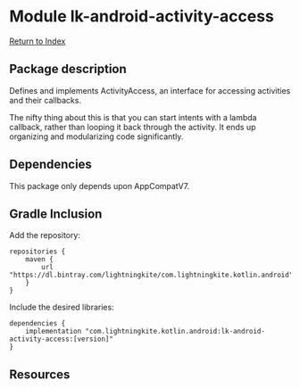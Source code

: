 # Module lk-android-activity-access

[Return to Index](../)

## Package description

Defines and implements ActivityAccess, an interface for accessing activities and their callbacks.

The nifty thing about this is that you can start intents with a lambda callback, rather than looping it back through the activity.  It ends up organizing and modularizing code significantly.

    
## Dependencies

This package only depends upon AppCompatV7.


## Gradle Inclusion

Add the repository:

```
repositories {
    maven {
        url "https://dl.bintray.com/lightningkite/com.lightningkite.kotlin.android"
    }
}
```

Include the desired libraries:

```
dependencies {
    implementation "com.lightningkite.kotlin.android:lk-android-activity-access:[version]"
}
```

## Resources